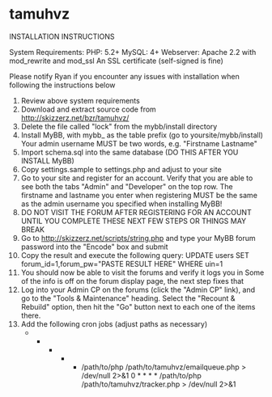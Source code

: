 tamuhvz
=======
INSTALLATION INSTRUCTIONS

System Requirements:
PHP: 5.2+
MySQL: 4+
Webserver: Apache 2.2 with mod_rewrite and mod_ssl
An SSL certificate (self-signed is fine)

Please notify Ryan if you encounter any issues with installation
when following the instructions below

1.  Review above system requirements
2.  Download and extract source code from http://skizzerz.net/bzr/tamuhvz/
3.  Delete the file called "lock" from the mybb/install directory
4.  Install MyBB, with mybb_ as the table prefix (go to yoursite/mybb/install)
    Your admin username MUST be two words, e.g. "Firstname Lastname"
5.  Import schema.sql into the same database (DO THIS AFTER YOU INSTALL MyBB)
6.  Copy settings.sample to settings.php and adjust to your site
7.  Go to your site and register for an account. Verify that you are able to
    see both the tabs "Admin" and "Developer" on the top row. The firstname
    and lastname you enter when registering MUST be the same as the admin
    username you specified when installing MyBB!
8.  DO NOT VISIT THE FORUM AFTER REGISTERING FOR AN ACCOUNT UNTIL YOU
    COMPLETE THESE NEXT FEW STEPS OR THINGS MAY BREAK
9.  Go to http://skizzerz.net/scripts/string.php and type your MyBB forum
    password into the "Encode" box and submit
10. Copy the result and execute the following query:
    UPDATE users SET forum_id=1,forum_pw="PASTE RESULT HERE" WHERE uin=1
11. You should now be able to visit the forums and verify it logs you in
    Some of the info is off on the forum display page, the next step fixes that
12. Log into your Admin CP on the forums (click the "Admin CP" link), and
    go to the "Tools & Maintenance" heading. Select the "Recount & Rebuild"
    option, then hit the "Go" button next to each one of the items there.
13. Add the following cron jobs (adjust paths as necessary)
    * * * * * /path/to/php /path/to/tamuhvz/emailqueue.php > /dev/null 2>&1
    0 * * * * /path/to/php /path/to/tamuhvz/tracker.php > /dev/null 2>&1

